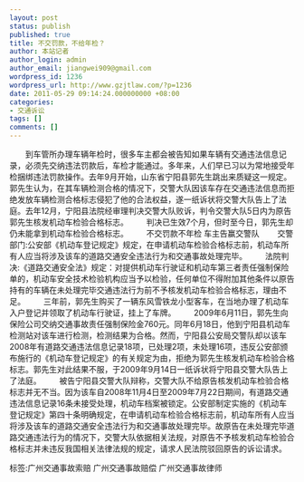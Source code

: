 ```yaml
---
layout: post
status: publish
published: true
title: 不交罚款，不给年检？
author: 本站记者
author_login: admin
author_email: jiangwei909@gmail.com
wordpress_id: 1236
wordpress_url: http://www.gzjtlaw.com/?p=1236
date: 2011-05-29 09:14:24.000000000 +08:00
categories:
- 交通诉讼
tags: []
comments: []
---
```

　　到车管所办理车辆年检时，很多车主都会被告知如果车辆有交通违法信息记录，必须先交纳违法罚款后，车检才能通过。多年来，人们早已习以为常地接受年检捆绑违法罚款操作。去年9月开始，山东省宁阳县郭先生跳出来质疑这一规定。郭先生认为，在其车辆检测合格的情况下，交警大队因该车存在交通违法信息而拒绝发放车辆检测合格标志侵犯了他的合法权益，遂一纸诉状将交警大队告上了法庭。去年12月，宁阳县法院经审理判决交警大队败诉，判令交警大队5日内为原告郭先生核发机动车检验合格标志。　　判决已生效7个月，但时至今日，郭先生却仍未能拿到机动车检验合格标志。　　不交罚款不年检 车主告赢交警队　　交警部门:公安部《机动车登记规定》规定，在申请机动车检验合格标志前，机动车所有人应当将涉及该车的道路交通安全违法行为和交通事故处理完毕。　　法院判决:《道路交通安全法》规定：对提供机动车行驶证和机动车第三者责任强制保险单的，机动车安全技术检验机构应当予以检验，任何单位不得附加其他条件以原告持有的车辆在未处理完毕交通违法行为前不予核发机动车检验合格标志，理由不足。　　三年前，郭先生购买了一辆东风雪铁龙小型客车，在当地办理了机动车入户登记并领取了机动车行驶证，挂上了车牌。　　2009年6月11日，郭先生向保险公司交纳交通事故责任强制保险金760元。同年6月18日，他到宁阳县机动车检测站对该车进行检测，检测结果为合格。然而，宁阳县公安局交警队却以该车2008年有道路交通违法信息记录18项，已处理2项，未处理16项，违反公安部颁布施行的《机动车登记规定》的有关规定为由，拒绝为郭先生核发机动车检验合格标志。郭先生对此结果不服，于2009年9月14日一纸诉状将宁阳县交警大队告上了法庭。　　被告宁阳县交警大队辩称，交警大队不给原告核发机动车检验合格标志并无不当。因为该车自2008年11月4日至2009年7月22日期间，有道路交通违法信息记录16条未接受处理，机动车档案被锁定。公安部制定实施的《机动车登记规定》第四十条明确规定，在申请机动车检验合格标志前，机动车所有人应当将涉及该车的道路交通安全违法行为和交通事故处理完毕。故原告在未处理完毕道路交通违法行为的情况下，交警大队依据相关法规，对原告不予核发机动车检验合格标志并未违反我国相关法律法规的规定，请求人民法院驳回原告的诉讼请求。标签:广州交通事故索赔 广州交通事故赔偿 广州交通事故律师
